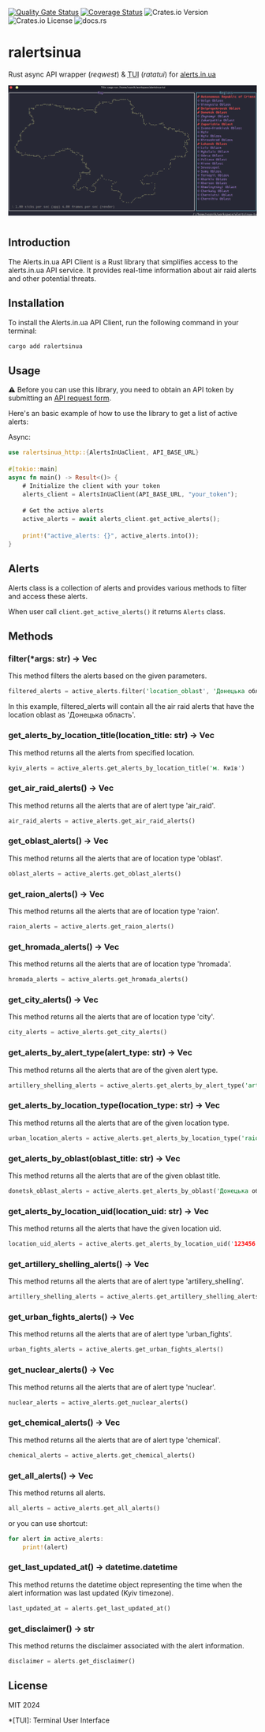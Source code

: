 [![Quality Gate Status](https://sonarcloud.io/api/project_badges/measure?project=voiceapiai_alertsinua-cli&metric=alert_status)](https://sonarcloud.io/summary/new_code?id=voiceapiai_alertsinua-cli) [![Coverage Status](https://coveralls.io/repos/github/voiceapiai/ralertsinua/badge.svg)](https://coveralls.io/github/voiceapiai/ralertsinua) ![Crates.io Version](https://img.shields.io/crates/v/ralertsinua-http) ![Crates.io License](https://img.shields.io/crates/l/ralertsinua-http) ![docs.rs](https://img.shields.io/docsrs/ralertsinua-http)


# ralertsinua

<p>Rust async API wrapper (<em>reqwest</em>) & <abbr title="Terminal User Interface">TUI</abbr> (<em>ratatui</em>) for <u>alerts.in.ua</u>

![screencast](screencast.gif)

#

## Introduction
The Alerts.in.ua API Client is a Rust library that simplifies access to the alerts.in.ua API service. It provides real-time information about air raid alerts and other potential threats.



## Installation
To install the Alerts.in.ua API Client, run the following command in your terminal:

```bash
cargo add ralertsinua
```

## Usage

⚠️ Before you can use this library, you need to obtain an API token by submitting an [API request form](https://alerts.in.ua/api-request).

Here's an basic example of how to use the library to get a list of active alerts:

Async:
```rust
use ralertsinua_http::{AlertsInUaClient, API_BASE_URL}

#[tokio::main]
async fn main() -> Result<()> {
    # Initialize the client with your token
    alerts_client = AlertsInUaClient(API_BASE_URL, "your_token");

    # Get the active alerts
    active_alerts = await alerts_client.get_active_alerts();

    print!("active_alerts: {}", active_alerts.into());
}
```

<!--
```
or sync:
```rust
use ralertsinua_http::AlertsInUaClient

alerts_client = AlertsClient(token="your_token")

## Get the active alerts
active_alerts = alerts_client.get_active_alerts()
print(active_alerts)
```
-->

## Alerts

Alerts class is a collection of alerts and provides various methods to filter and access these alerts.

When user call `client.get_active_alerts()` it returns `Alerts` class.
## Methods

### filter(*args: str) -> Vec<Alert>
This method filters the alerts based on the given parameters.

```rust
filtered_alerts = active_alerts.filter('location_oblast', 'Донецька область','alert_type','air_raid')
```
In this example, filtered_alerts will contain all the air raid alerts that have the location oblast as 'Донецька область'.

### get_alerts_by_location_title(location_title: str) -> Vec<Alert>
This method returns all the alerts from specified location.

```rust
kyiv_alerts = active_alerts.get_alerts_by_location_title('м. Київ')
```

### get_air_raid_alerts() -> Vec<Alert>
This method returns all the alerts that are of alert type 'air_raid'.
```rust
air_raid_alerts = active_alerts.get_air_raid_alerts()
```

### get_oblast_alerts() -> Vec<Alert>
This method returns all the alerts that are of location type 'oblast'.

```rust
oblast_alerts = active_alerts.get_oblast_alerts()
```

### get_raion_alerts() -> Vec<Alert>
This method returns all the alerts that are of location type 'raion'.
```rust
raion_alerts = active_alerts.get_raion_alerts()
```

### get_hromada_alerts() -> Vec<Alert>
This method returns all the alerts that are of location type 'hromada'.
```rust
hromada_alerts = active_alerts.get_hromada_alerts()
```

### get_city_alerts() -> Vec<Alert>
This method returns all the alerts that are of location type 'city'.

```rust
city_alerts = active_alerts.get_city_alerts()
```

### get_alerts_by_alert_type(alert_type: str) -> Vec<Alert>
This method returns all the alerts that are of the given alert type.

```rust
artillery_shelling_alerts = active_alerts.get_alerts_by_alert_type('artillery_shelling')
```

### get_alerts_by_location_type(location_type: str) -> Vec<Alert>
This method returns all the alerts that are of the given location type.

```rust
urban_location_alerts = active_alerts.get_alerts_by_location_type('raion')
```

### get_alerts_by_oblast(oblast_title: str) -> Vec<Alert>
This method returns all the alerts that are of the given oblast title.

```rust
donetsk_oblast_alerts = active_alerts.get_alerts_by_oblast('Донецька область')
```

### get_alerts_by_location_uid(location_uid: str) -> Vec<Alert>
This method returns all the alerts that have the given location uid.
```rust
location_uid_alerts = active_alerts.get_alerts_by_location_uid('123456')
```

### get_artillery_shelling_alerts() -> Vec<Alert>
This method returns all the alerts that are of alert type 'artillery_shelling'.
```rust
artillery_shelling_alerts = active_alerts.get_artillery_shelling_alerts()
```

### get_urban_fights_alerts() -> Vec<Alert>
This method returns all the alerts that are of alert type 'urban_fights'.
```rust
urban_fights_alerts = active_alerts.get_urban_fights_alerts()
```

### get_nuclear_alerts() -> Vec<Alert>
This method returns all the alerts that are of alert type 'nuclear'.
```rust
nuclear_alerts = active_alerts.get_nuclear_alerts()
```

### get_chemical_alerts() -> Vec<Alert>
This method returns all the alerts that are of alert type 'chemical'.
```rust
chemical_alerts = active_alerts.get_chemical_alerts()
```

### get_all_alerts() -> Vec<Alert>
This method returns all alerts.
```rust
all_alerts = active_alerts.get_all_alerts()
```
or you can use shortcut:
```rust
for alert in active_alerts:
    print!(alert)
```
### get_last_updated_at() -> datetime.datetime
This method returns the datetime object representing the time when the alert information was last updated (Kyiv timezone).
```rust
last_updated_at = alerts.get_last_updated_at()
```

### get_disclaimer() -> str
This method returns the disclaimer associated with the alert information.
```rust
disclaimer = alerts.get_disclaimer()
```

## License
MIT 2024

*[TUI]: Terminal User Interface
